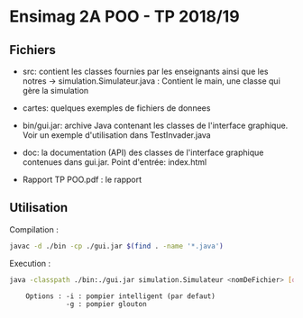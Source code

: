 # Ensimag 2A POO - TP 2018/19
## Fichiers

- src: contient les classes fournies par les enseignants ainsi que les notres
  -> simulation.Simulateur.java : Contient le main, une classe qui gère la simulation

- cartes: quelques exemples de fichiers de donnees

- bin/gui.jar: archive Java contenant les classes de l'interface graphique. Voir un exemple d'utilisation dans TestInvader.java

- doc: la documentation (API) des classes de l'interface graphique contenues dans gui.jar. Point d'entrée: index.html

- Rapport TP POO.pdf : le rapport

## Utilisation

Compilation : 
```bash
javac -d ./bin -cp ./gui.jar $(find . -name '*.java')
```

Execution : 
```bash
java -classpath ./bin:./gui.jar simulation.Simulateur <nomDeFichier> [options]
```
		Options : -i : pompier intelligent (par defaut)
		          -g : pompier glouton
